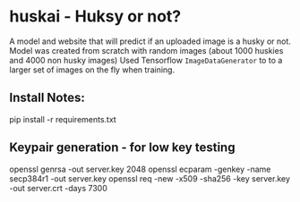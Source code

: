 # huskai - Huksy or not?

A model and website that will predict if an uploaded image is a husky or not.
Model was created from scratch with random images (about 1000 huskies and 4000 non husky images)
Used Tensorflow `ImageDataGenerator` to to a larger set of images on the fly when training. 

## Install Notes:
pip install -r requirements.txt

## Keypair generation - for low key testing 
openssl genrsa -out server.key 2048
openssl ecparam -genkey -name secp384r1 -out server.key
openssl req -new -x509 -sha256 -key server.key -out server.crt -days 7300
